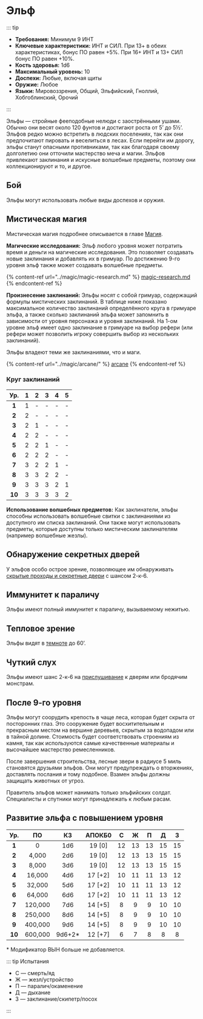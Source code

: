 # Эльф

::: tip

- **Требования:** Минимум 9 ИНТ
- **Ключевые характеристики:** ИНТ и СИЛ. При 13+ в обеих характеристиках, бонус ПО равен +5%. При 16+ ИНТ и 13+ СИЛ бонус ПО равен +10%.
- **Кость здоровья:** 1d6
- **Максимальный уровень:** 10
- **Доспехи:** Любые, включая щиты
- **Оружие:** Любое
- **Языки:** Мировоззрения, Общий, Эльфийский, Гноллий, Хобгоблинский, Орочий

:::

Эльфы — стройные фееподобные нелюди с заострёнными ушами. Обычно они весят около 120 фунтов и достигают роста от 5’ до 5½’. Эльфов редко можно встретить в людских поселениях, так как они предпочитают пировать и веселиться в лесах. Если перейти им дорогу, эльфы станут опасными противниками, так как благодаря своему долголетию они отточили мастерство меча и магии. Эльфов привлекают заклинания и искусные волшебные предметы, поэтому они коллекционируют и то, и другое.

## Бой

Эльфы могут использовать любые виды доспехов и оружия.

## Мистическая магия

Мистическая магия подробнее описывается в главе [Магия](broken-reference).

**Магические исследования:** Эльф любого уровня может потратить время и деньги на магические исследования. Это позволяет создавать новые заклинания и добавлять их в гримуар. По достижению 9-го уровня эльф также может создавать волшебные предметы.

{% content-ref url="../magic/magic-research.md" %}
[magic-research.md](/magic/magic-research.md)
{% endcontent-ref %}

**Произнесение заклинаний:** Эльфы носят с собой гримуар, содержащий формулы мистических заклинаний. В таблице ниже показано максимальное количество заклинаний определённого круга в гримуаре эльфа, а также сколько заклинаний эльфа может запомнить в зависимости от уровня персонажа и уровня заклинаний. На 1-ом уровне эльф имеет одно заклинание в гримуаре на выбор рефери (или рефери может позволить игроку совершить выбор из нескольких заклинаний).

Эльфы владеют теми же заклинаниями, что и маги.

{% content-ref url="../magic/arcane/" %}
[arcane](/magic/arcane/)
{% endcontent-ref %}

### **Круг заклинаний**

|  Ур.   |  1  |  2  |  3  |  4  |  5  |
| :----: | :-: | :-: | :-: | :-: | :-: |
| **1**  |  1  |  -  |  -  |  -  |  -  |
| **2**  |  2  |  -  |  -  |  -  |  -  |
| **3**  |  2  |  1  |  -  |  -  |  -  |
| **4**  |  2  |  2  |  -  |  -  |  -  |
| **5**  |  2  |  2  |  1  |  -  |  -  |
| **6**  |  2  |  2  |  2  |  -  |  -  |
| **7**  |  3  |  2  |  2  |  1  |  -  |
| **8**  |  3  |  3  |  2  |  2  |  -  |
| **9**  |  3  |  3  |  3  |  2  |  1  |
| **10** |  3  |  3  |  3  |  3  |  2  |

**Использование волшебных предметов:** Как заклинатели, эльфы способны использовать волшебные свитки с заклинаниями из доступного им списка заклинаний. Они также могут использовать предметы, которые доступны только мистическим заклинателям (например волшебные жезлы).

## Обнаружение секретных дверей

У эльфов особо острое зрение, позволяющее им обнаруживать [скрытые проходы и секретные двери](/adventuring/adventures/adventuring-dungeons.md#sekretnye-dveri) с шансом 2-к-6.

## Иммунитет к параличу

Эльфы имеют полный иммунитет к параличу, вызываемому нежитью.

## Тепловое зрение

Эльфы видят в [темноте](/adventuring/adventures/hazards-challenges.md#temnota) до 60’.

## Чуткий слух

Эльфы имеют шанс 2-к-6 на [прислушивание](/adventuring/adventures/adventuring-dungeons.md#prislushivanie-k-dveryam) к дверям или бродячим монстрам.

## После 9-го уровня

Эльфы могут соорудить крепость в чаще леса, которая будет скрыта от посторонних глаз. Это сооружение будет восхитительным и прекрасным местом на вершине деревьев, скрытым за водопадом или в тайной долине. Стоимость будет соответствовать строениям из камня, так как используются самые качественные материалы и высочайшее мастерство ремесленников.

После завершения строительства, лесные звери в радиусе 5 миль становятся друзьями эльфов. Они могут предупреждать о вторжениях, доставлять послания и тому подобное. Взамен эльфы должны защищать животных от угроз.

Правитель эльфов может нанимать только эльфийских солдат. Специалисты и спутники могут принадлежать к любым расам.

## Развитие эльфа с повышением уровня

|  Ур.   |   ПО    |   КЗ    | АПОКБ0  |  C  |  Ж  |  П  |  Д  |  З  |
| :----: | :-----: | :-----: | :-----: | :-: | :-: | :-: | :-: | :-: |
| **1**  |    0    |   1d6   | 19 [0]  | 12  | 13  | 13  | 15  | 15  |
| **2**  |  4,000  |   2d6   | 19 [0]  | 12  | 13  | 13  | 15  | 15  |
| **3**  |  8,000  |   3d6   | 19 [0]  | 12  | 13  | 13  | 15  | 15  |
| **4**  | 16,000  |   4d6   | 17 [+2] | 10  | 11  | 11  | 13  | 12  |
| **5**  | 32,000  |   5d6   | 17 [+2] | 10  | 11  | 11  | 13  | 12  |
| **6**  | 64,000  |   6d6   | 17 [+2] | 10  | 11  | 11  | 13  | 12  |
| **7**  | 120,000 |   7d6   | 14 [+5] |  8  |  9  |  9  | 10  | 10  |
| **8**  | 250,000 |   8d6   | 14 [+5] |  8  |  9  |  9  | 10  | 10  |
| **9**  | 400,000 |   9d6   | 14 [+5] |  8  |  9  |  9  | 10  | 10  |
| **10** | 600,000 | 9d6+2\* | 12 [+7] |  6  |  7  |  8  |  8  |  8  |

\* Модификатор ВЫН больше не добавляется.

::: tip Испытания

- С — смерть/яд
- Ж — жезл/устройство
- П — паралич/окаменение
- Д — дыхание
- З — заклинание/скипетр/посох

:::

